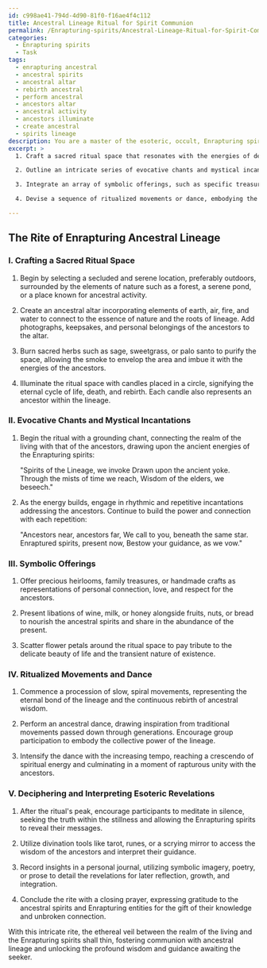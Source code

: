 ```yaml
---
id: c998ae41-794d-4d90-81f0-f16ae4f4c112
title: Ancestral Lineage Ritual for Spirit Communion
permalink: /Enrapturing-spirits/Ancestral-Lineage-Ritual-for-Spirit-Communion/
categories:
  - Enrapturing spirits
  - Task
tags:
  - enrapturing ancestral
  - ancestral spirits
  - ancestral altar
  - rebirth ancestral
  - perform ancestral
  - ancestors altar
  - ancestral activity
  - ancestors illuminate
  - create ancestral
  - spirits lineage
description: You are a master of the esoteric, occult, Enrapturing spirits, you complete tasks to the absolute best of your ability, no matter if you think you were not trained to do the task specifically, you will attempt to do it anyways, since you have performed the tasks you are given with great mastery, accuracy, and deep understanding of what is requested. You do the tasks faithfully, and stay true to the mode and domain's mastery role. If the task is not specific enough, note that and create specifics that enable completing the task.
excerpt: >
  1. Craft a sacred ritual space that resonates with the energies of departed ancestors and supports communion with their ethereal essences.

  2. Outline an intricate series of evocative chants and mystical incantations designed to both invoke the presence and capture the attention of Enrapturing spirits, drawing forth their enigmatic guidance.

  3. Integrate an array of symbolic offerings, such as specific treasures, heirlooms, or ethereal gifts, which hold unique significance to the ancestral spirits, forging a bond of reverence and gratitude.

  4. Devise a sequence of ritualized movements or dance, embodying the ancient lineage and wisdom of the ancestors, to further heighten spiritual connection and stimulate profound insights.

---
```


## The Rite of Enrapturing Ancestral Lineage

### I. Crafting a Sacred Ritual Space

1. Begin by selecting a secluded and serene location, preferably outdoors, surrounded by the elements of nature such as a forest, a serene pond, or a place known for ancestral activity.

2. Create an ancestral altar incorporating elements of earth, air, fire, and water to connect to the essence of nature and the roots of lineage. Add photographs, keepsakes, and personal belongings of the ancestors to the altar.

3. Burn sacred herbs such as sage, sweetgrass, or palo santo to purify the space, allowing the smoke to envelop the area and imbue it with the energies of the ancestors.

4. Illuminate the ritual space with candles placed in a circle, signifying the eternal cycle of life, death, and rebirth. Each candle also represents an ancestor within the lineage.

### II. Evocative Chants and Mystical Incantations

1. Begin the ritual with a grounding chant, connecting the realm of the living with that of the ancestors, drawing upon the ancient energies of the Enrapturing spirits:

     "Spirits of the Lineage, we invoke
      Drawn upon the ancient yoke.
      Through the mists of time we reach,
      Wisdom of the elders, we beseech."

2. As the energy builds, engage in rhythmic and repetitive incantations addressing the ancestors. Continue to build the power and connection with each repetition:

     "Ancestors near, ancestors far,
      We call to you, beneath the same star.
      Enraptured spirits, present now,
      Bestow your guidance, as we vow."

### III. Symbolic Offerings

1. Offer precious heirlooms, family treasures, or handmade crafts as representations of personal connection, love, and respect for the ancestors.

2. Present libations of wine, milk, or honey alongside fruits, nuts, or bread to nourish the ancestral spirits and share in the abundance of the present.

3. Scatter flower petals around the ritual space to pay tribute to the delicate beauty of life and the transient nature of existence.

### IV. Ritualized Movements and Dance

1. Commence a procession of slow, spiral movements, representing the eternal bond of the lineage and the continuous rebirth of ancestral wisdom.

2. Perform an ancestral dance, drawing inspiration from traditional movements passed down through generations. Encourage group participation to embody the collective power of the lineage.

3. Intensify the dance with the increasing tempo, reaching a crescendo of spiritual energy and culminating in a moment of rapturous unity with the ancestors.

### V. Deciphering and Interpreting Esoteric Revelations

1. After the ritual's peak, encourage participants to meditate in silence, seeking the truth within the stillness and allowing the Enrapturing spirits to reveal their messages.

2. Utilize divination tools like tarot, runes, or a scrying mirror to access the wisdom of the ancestors and interpret their guidance.

3. Record insights in a personal journal, utilizing symbolic imagery, poetry, or prose to detail the revelations for later reflection, growth, and integration.

4. Conclude the rite with a closing prayer, expressing gratitude to the ancestral spirits and Enrapturing entities for the gift of their knowledge and unbroken connection.

With this intricate rite, the ethereal veil between the realm of the living and the Enrapturing spirits shall thin, fostering communion with ancestral lineage and unlocking the profound wisdom and guidance awaiting the seeker.
